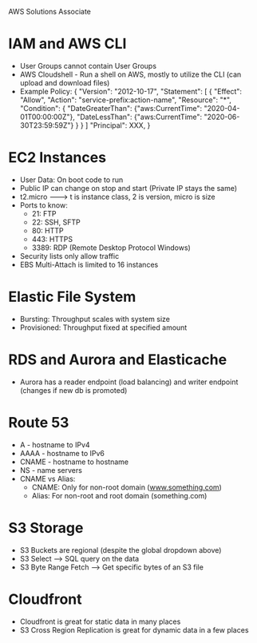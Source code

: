 AWS Solutions Associate

# IAM and AWS CLI
* User Groups cannot contain User Groups
* AWS Cloudshell - Run a shell on AWS, mostly to utilize the CLI (can upload and download files)
* Example Policy:
{
    "Version": "2012-10-17",
    "Statement": [
        {
            "Effect": "Allow",
            "Action": "service-prefix:action-name",
            "Resource": "*",
            "Condition": {
                "DateGreaterThan": {"aws:CurrentTime": "2020-04-01T00:00:00Z"},
                "DateLessThan": {"aws:CurrentTime": "2020-06-30T23:59:59Z"}
            }
        }
    ]
    "Principal": XXX,
}
# EC2 Instances
* User Data: On boot code to run
* Public IP can change on stop and start (Private IP stays the same)
* t2.micro ---> t is instance class, 2 is version, micro is size
* Ports to know:
    - 21: FTP
    - 22: SSH, SFTP
    - 80: HTTP
    - 443: HTTPS
    - 3389: RDP (Remote Desktop Protocol Windows)
* Security lists only allow traffic
* EBS Multi-Attach is limited to 16 instances
# Elastic File System
* Bursting: Throughput scales with system size
* Provisioned: Throughput fixed at specified amount
# RDS and Aurora and Elasticache
* Aurora has a reader endpoint (load balancing) and writer endpoint (changes if new db is promoted)
# Route 53
* A - hostname to IPv4
* AAAA - hostname to IPv6
* CNAME - hostname to hostname
* NS - name servers
* CNAME vs Alias:
    - CNAME: Only for non-root domain (www.something.com)
    - Alias: For non-root and root domain (something.com) 
# S3 Storage
* S3 Buckets are regional (despite the global dropdown above)
* S3 Select --> SQL query on the data
* S3 Byte Range Fetch --> Get specific bytes of an S3 file
# Cloudfront
* Cloudfront is great for static data in many places
* S3 Cross Region Replication is great for dynamic data in a few places
